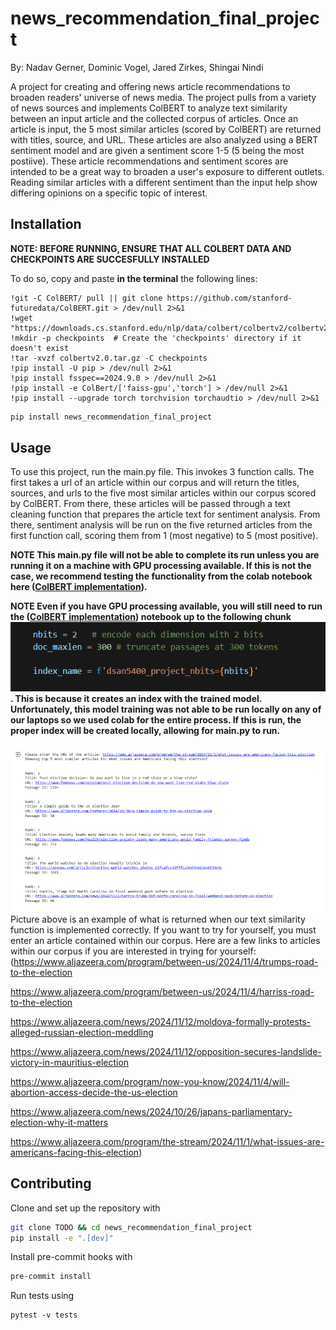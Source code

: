 # news_recommendation_final_project
By: Nadav Gerner, Dominic Vogel, Jared Zirkes, Shingai Nindi

A project for creating and offering news article recommendations to broaden readers' universe of news media. The project pulls from a variety of news sources and implements ColBERT to analyze text similarity between an input article and the collected corpus of articles. Once an article is input, the 5 most similar articles (scored by ColBERT) are returned with titles, source, and URL. These articles are also analyzed using a BERT sentiment model and are given a sentiment score 1-5 (5 being the most postiive). These article recommendations and sentiment scores are intended to be a great way to broaden a user's exposure to different outlets. Reading similar articles with a different sentiment than the input help show differing opinions on a specific topic of interest.

## Installation

**NOTE: BEFORE RUNNING, ENSURE THAT ALL COLBERT DATA AND CHECKPOINTS ARE SUCCESFULLY INSTALLED**

To do so, copy and paste **in the terminal** the following lines:

```
!git -C ColBERT/ pull || git clone https://github.com/stanford-futuredata/ColBERT.git > /dev/null 2>&1
!wget "https://downloads.cs.stanford.edu/nlp/data/colbert/colbertv2/colbertv2.0.tar.gz"
!mkdir -p checkpoints  # Create the 'checkpoints' directory if it doesn't exist
!tar -xvzf colbertv2.0.tar.gz -C checkpoints
!pip install -U pip > /dev/null 2>&1
!pip install fsspec==2024.9.0 > /dev/null 2>&1
!pip install -e ColBert/['faiss-gpu','torch'] > /dev/null 2>&1
!pip install --upgrade torch torchvision torchaudtio > /dev/null 2>&1
```

```bash
pip install news_recommendation_final_project
```

## Usage

To use this project, run the main.py file. This invokes 3 function calls. The first takes a url of an article within our corpus and will return the titles, sources, and urls to the five most similar articles within our corpus scored by ColBERT.
From there, these articles will be passed through a text cleaning function that prepares the article text for sentiment analysis. From there, sentiment analysis will be run on the five returned articles from the first function call, scoring them from 1 (most negative) to 5 (most positive).

**NOTE This main.py file will not be able to complete its run unless you are running it on a machine with GPU processing available. If this is not the case, we recommend testing the functionality from the colab notebook here ([ColBERT implementation](DSAN_5400_Final_News_Recommender_Training.ipynb)).**

**NOTE Even if you have GPU processing available, you will still need to run the ([ColBERT implementation](DSAN_5400_Final_News_Recommender_Training.ipynb)) notebook up to the following chunk ![alt text](required_colab.png). This is because it creates an index with the trained model. Unfortunately, this model training was not able to be run locally on any of our laptops so we used colab for the entire process. If this is run, the proper index will be created locally, allowing for main.py to run.**

![alt text](colbert_results.png)
Picture above is an example of what is returned when our text similarity function is implemented correctly. If you want to try for yourself, you must enter an article contained within our corpus. Here are a few links to articles within our corpus if you are interested in trying for yourself:(https://www.aljazeera.com/program/between-us/2024/11/4/trumps-road-to-the-election

https://www.aljazeera.com/program/between-us/2024/11/4/harriss-road-to-the-election

https://www.aljazeera.com/news/2024/11/12/moldova-formally-protests-alleged-russian-election-meddling

https://www.aljazeera.com/news/2024/11/12/opposition-secures-landslide-victory-in-mauritius-election

https://www.aljazeera.com/program/now-you-know/2024/11/4/will-abortion-access-decide-the-us-election

https://www.aljazeera.com/news/2024/10/26/japans-parliamentary-election-why-it-matters

https://www.aljazeera.com/program/the-stream/2024/11/1/what-issues-are-americans-facing-this-election)

## Contributing

Clone and set up the repository with

```bash
git clone TODO && cd news_recommendation_final_project
pip install -e ".[dev]"
```

Install pre-commit hooks with

```bash
pre-commit install
```

Run tests using

```
pytest -v tests
```

